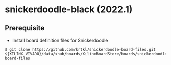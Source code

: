 # snickerdoodle-black (2022.1)

## Prerequisite

- Install board definition files for Snickerdoodle

```shell-session
$ git clone https://github.com/krtkl/snickerdoodle-board-files.git ${XILINX_VIVADO}/data/xhub/boards/XilinxBoardStore/boards/snickerdoodle-board-files
```
